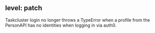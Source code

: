 level: patch
---
Taskcluster login no longer throws a TypeError when a profile from the PersonAPI has no identities when logging in via auth0.
